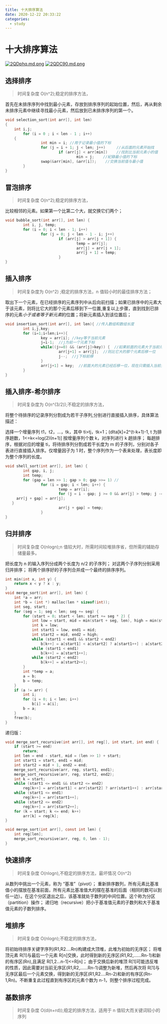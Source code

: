 ```yaml
---
title: 十大排序算法
date: 2020-12-22 20:33:22
categories:
  - study
---
```


# 十大排序算法

[![2QDphq.md.png](https://z3.ax1x.com/2021/06/02/2QDphq.md.png)](https://imgtu.com/i/2QDphq)
[![2QDC90.md.png](https://z3.ax1x.com/2021/06/02/2QDC90.md.png)](https://imgtu.com/i/2QDC90)

## 选择排序

> 时间复杂度 O(n^2);稳定的排序方法，

首先在未排序序列中找到最小元素，存放到排序序列的起始位置，然后，再从剩余未排序元素中继续寻找最小元素，然后放到已未排序序列的第一个。

```c
void selection_sort(int arr[], int len)
{
    int i,j;
        for (i = 0 ; i < len - 1 ; i++)
    {
                int min = i; //用于记录最小值的下标
                for (j = i + 1; j < len; j++)     //从后面的元素开始找
                        if (arr[j] < arr[min])    //找到比当前元素小的值
                                min = j;    //紀錄最小值的下标
                swap(&arr[min], &arr[i]);    //交换当前值与最小值
        }
}
```

## 冒泡排序

> 时间复杂度 O(n^2);稳定的排序方法，

比较相邻的元素。如果第一个比第二个大，就交换它们两个；

```c
void bubble_sort(int arr[], int len) {
        int i, j, temp;
        for (i = 0; i < len - 1; i++)
                for (j = 0; j < len - 1 - i; j++)
                        if (arr[j] > arr[j + 1]) {
                                temp = arr[j];
                                arr[j] = arr[j + 1];
                                arr[j + 1] = temp;
                        }
}
```

## 插入排序

> 时间复杂度为 O(n^2) ;稳定的排序方法，n 值较小时的最佳排序方法；

取出下一个元素，在已经排序的元素序列中从后向前扫描；如果已排序中的元素大于该元素，则将比它大的那个元素后移到下一位置,重复以上步骤，直到找到已排序的元素*小于或者等于新元素*的位置；将新元素插入到该位置后；

```c
void insertion_sort(int arr[], int len){ //传入数组和数组长度
        int i,j,key;
        for (i=1;i<len;i++){
                key = arr[i]; //key等于当前元素
                j=i-1;  //j为前一个元素下标
                while((j>=0) && (arr[j]>key)) {  //如果前面的元素大于当前元素
                        arr[j+1] = arr[j];  //则比它大的那个元素后移一位
                        j--;  //j下标前移
                }
                arr[j+1] = key;  //前面大的元素已经后移一位，现在只需插入当前元素
        }
}
```

## 插入排序-希尔排序

> 时间复杂度为 O(n^(3/2));不稳定的排序方法，

将整个待排序的记录序列分割成为若干子序列,分别进行直接插入排序，具体算法描述：

选择一个增量序列 t1，t2，…，tk，其中 ti>tj，tk=1；(dlta[k]=2^(t-k+1)-1, t 为排序趟数，1<=k<=log(2)(n+1)]
按增量序列个数 k，对序列进行 k 趟排序；
每趟排序，根据对应的增量 ti，将待排序列分割成若干长度为 m 的子序列，分别对各子表进行直接插入排序。仅增量因子为 1 时，整个序列作为一个表来处理，表长度即为整个序列的长度。

```c
void shell_sort(int arr[], int len) {
        int gap, i, j;
        int temp;
        for (gap = len >> 1; gap > 0; gap >>= 1) //
                for (i = gap; i < len; i++) {
                        temp = arr[i];
                        for (j = i - gap; j >= 0 && arr[j] > temp; j -= gap){ //
     arr[j + gap] = arr[j];
   }
                        arr[j + gap] = temp;
                }
}
```

## 归并排序

> 时间复杂度 O(nlogn);n 值较大时，所需时间较堆排序省，但所需的辅助存储量最多。

把长度为 n 的输入序列分成两个长度为 n/2 的子序列；
对这两个子序列分别采用归并排序；
将两个排序好的子序列合并成一个最终的排序序列。

```c
int min(int x, int y) {
    return x < y ? x : y;
}
void merge_sort(int arr[], int len) {
    int *a = arr;
    int *b = (int *) malloc(len * sizeof(int));
    int seg, start;
    for (seg = 1; seg < len; seg += seg) {
        for (start = 0; start < len; start += seg * 2) {
            int low = start, mid = min(start + seg, len), high = min(start + seg * 2, len);
            int k = low;
            int start1 = low, end1 = mid;
            int start2 = mid, end2 = high;
            while (start1 < end1 && start2 < end2)
                b[k++] = a[start1] < a[start2] ? a[start1++] : a[start2++];
            while (start1 < end1)
                b[k++] = a[start1++];
            while (start2 < end2)
                b[k++] = a[start2++];
        }
        int *temp = a;
        a = b;
        b = temp;
    }
    if (a != arr) {
        int i;
        for (i = 0; i < len; i++)
            b[i] = a[i];
        b = a;
    }
    free(b);
}
```

递归版：

```c
void merge_sort_recursive(int arr[], int reg[], int start, int end) {
    if (start >= end)
        return;
    int len = end - start, mid = (len >> 1) + start;
    int start1 = start, end1 = mid;
    int start2 = mid + 1, end2 = end;
    merge_sort_recursive(arr, reg, start1, end1);
    merge_sort_recursive(arr, reg, start2, end2);
    int k = start;
    while (start1 <= end1 && start2 <= end2)
        reg[k++] = arr[start1] < arr[start2] ? arr[start1++] : arr[start2++];
    while (start1 <= end1)
        reg[k++] = arr[start1++];
    while (start2 <= end2)
        reg[k++] = arr[start2++];
    for (k = start; k <= end; k++)
        arr[k] = reg[k];
}

void merge_sort(int arr[], const int len) {
    int reg[len];
    merge_sort_recursive(arr, reg, 0, len - 1);
}
```

## 快速排序

> 时间复杂度 O(nlogn),不稳定的排序方法，最坏情况 O(n^2)

从数列中挑出一个元素，称为 “基准”（pivot）；
重新排序数列，所有元素比基准值小的摆放在基准前面，所有元素比基准值大的摆在基准的后面（相同的数可以到任一边）。在这个分区退出之后，该基准就处于数列的中间位置。这个称为分区（partition）操作；
递归地（recursive）把小于基准值元素的子数列和大于基准值元素的子数列排序。

## 堆排序

> 时间复杂度 O(nlogn);不稳定的排序方法，

将初始待排序关键字序列(R1,R2….Rn)构建成大顶堆，此堆为初始的无序区；
将堆顶元素 R[1]与最后一个元素 R[n]交换，此时得到新的无序区(R1,R2,……Rn-1)和新的有序区(Rn),且满足 R[1,2…n-1]<=R[n]；
由于交换后新的堆顶 R[1]可能违反堆的性质，因此需要对当前无序区(R1,R2,……Rn-1)调整为新堆，然后再次将 R[1]与无序区最后一个元素交换，得到新的无序区(R1,R2….Rn-2)和新的有序区(Rn-1,Rn)。不断重复此过程直到有序区的元素个数为 n-1，则整个排序过程完成。

## 基数排序

> 时间复杂度 O(d(n+rd));稳定的排序方法，适用于 n 值较大而关键词较小的序列
